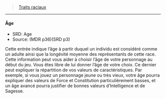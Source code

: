 ﻿---
!Generic
Id: races_hd.md#Âge
ParentLink: races_hd.md#traits-raciaux
Name: Âge
ParentName: Traits raciaux
NameLevel: 4
AltName: Age
Source: (MDR p36)(SRD p3)
Attributes: {}
---
> [Traits raciaux](hd_races_traits_raciaux.md)

---

#### Âge

- SRD: Age
- Source: (MDR p36)(SRD p3)

Cette entrée indique l’âge à partir duquel un individu est considéré comme un adulte ainsi que la longévité moyenne des représentants de cette race. Cette information peut vous aider à choisir l’âge de votre personnage au début du jeu. Vous êtes libre de lui donner l’âge de votre choix. Ce dernier peut expliquer la répartition de vos valeurs de caractéristiques. Par exemple, si vous jouez un personnage jeune ou très vieux, votre âge pourra expliquer des valeurs de Force et Constitution particulièrement basses, et un âge avancé pourra justifier de bonnes valeurs d’Intelligence et de Sagesse.

